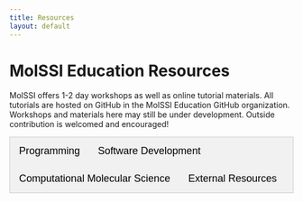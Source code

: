 ```yaml
---
title: Resources
layout: default
---
```


<style>
/* Style the tab */
.tab {
    overflow: hidden;
    border: 1px solid #ccc;
    background-color: #f1f1f1;
  }
  
  /* Style the buttons that are used to open the tab content */
  .tab button {
    background-color: inherit;
    float: left;
    border: none;
    outline: none;
    cursor: pointer;
    padding: 14px 16px;
    transition: 0.3s;
    font-size: 18px;
  }
  
  /* Change background color of buttons on hover */
  .tab button:hover {
    background-color: #ddd;
  }
  
  /* Create an active/current tablink class */
  .tab button.active {
    background-color: #ed1c24ff;
    color: white;
  }
  
  /* Style the tab content */
  .tabcontent {
    display: none;
    padding: 6px 12px;
    border: 1px solid #ccc;
    border-top: none;
    padding: 30px 20px;
  }

  .tabcontent {
  animation: fadeEffect 1s; /* Fading effect takes 1 second */
}

/* Go from zero to full opacity */
@keyframes fadeEffect {
from {opacity: 0;}
to {opacity: 1;}

}

.tabcontent h2 a {
  color: black;
}

</style>

<script>

    function openCategory(evt, categoryName) {
    // Declare all variables
    var i, tabcontent, tablinks;

    // Get all elements with class="tabcontent" and hide them
    tabcontent = document.getElementsByClassName("tabcontent");
    for (i = 0; i < tabcontent.length; i++) {
        tabcontent[i].style.display = "none";
    }

    // Get all elements with class="tablinks" and remove the class "active"
    tablinks = document.getElementsByClassName("tablinks");
    for (i = 0; i < tablinks.length; i++) {
        tablinks[i].className = tablinks[i].className.replace(" active", "");
    }

    // Show the current tab, and add an "active" class to the button that opened the tab
    document.getElementById(categoryName).style.display = "block";
    evt.currentTarget.className += " active";
}
</script>

# MolSSI Education Resources

MolSSI offers 1-2 day workshops as well as online tutorial materials. All tutorials are hosted on GitHub in the MolSSI Education GitHub organization. Workshops and materials here may still be under development. Outside contribution is welcomed and encouraged!

<!-- Tab links -->
<div class="tab">
  <button class="tablinks" onclick="openCategory(event, 'Programming')", id="defaultOpen">Programming</button>
  <button class="tablinks" onclick="openCategory(event, 'software-development')">Software Development</button>
  <button class="tablinks" onclick="openCategory(event, 'molecular-modeling')">Computational Molecular Science</button>
  <button class="tablinks" onclick="openCategory(event, 'external-resources')">External Resources</button>
</div>


<!-- Tab content -->
<div id="Programming" class="tabcontent">

## <a class="headerLink" href="https://education.molssi.org/python_scripting_cms/" target="_blank" >Python Data and Scripting Workshop</a>
**Description**: The MolSSI Python Data and Scripting workshop is designed for students who are currently involved in, or planning to start computational chemistry research. This workshop is designed to help students develop practical programming skills that will benefit their undergraduate research, and will take students through introductory programming and scripting with Python to version control and sharing their code with others. NO prior programming experience is required.

<details>
    <summary>Workshop Topics</summary>
        <li> Basic Python syntax and control structures  
        <li> Reading and writing files  
        <li> File manipulation and parsing
        <li> Analyzing and graphing data
        <li> Writing functions
        <li> Creating command line programs from Python scripts
        <li> Basic testing using PyTest
        <li> Version control with git
        <li> Sharing code on GitHub

</details>
<br>

[{% octicon book %} View Workshop Materials](https://education.molssi.org/python_scripting_cms/) | 
[{% octicon mark-github} View GitHub Repository %} View GitHub Repository](https://github.com/MolSSI-Education/python_scripting_cms)

## <a class="headerLink" href="https://education.molssi.org/python-data-analysis/" target="_blank">Data Analysis using Python</a>
**Description**: The Python Data Analysis Tutorials are short stand-alone tutorials, which build on and expand the Python Scripting Workshop. These lessons include introductions to specific libraries including NumPy and pandas.

<details>
    <summary>Workshop Topics</summary>
    <li> Features of NumPy Arrays
    <li> Introduction to Data Analysis using Pandas
</details>
<br>

[{% octicon book %} View Workshop Materials](https://education.molssi.org/python-data-analysis/) | 
[{% octicon mark-github} View GitHub Repository %} View GitHub Repository](https://github.com/molssi-education/python-data-analysis)

## <a href="https://education.molssi.org/parallel-programming/" target="_blank">Parallel Programming</a>
**Description**: These lessons introduce basic parallelization techniques and best practices.  There are several examples that cover the topic of distributed-memory parallelization using the Message Passing Interface (MPI) and shared-memory parallelization using OpenMP.  Examples are provided both in C++ and in Python using the mpi4py wrapper. Both the MPI and OpenMP tutorials begin with simple “Hello World!” codes and culminate in the parallelization of a simple molecular dynamics code.

[{% octicon book %} View Materials](https://education.molssi.org/parallel-programming/) | 
[{% octicon mark-github} View GitHub Repository %} View GitHub Repository](https://github.com/MolSSI-Education/parallel-programming)


</div>

<div id="software-development" class="tabcontent">

## <a class="headerLink" href="https://education.molssi.org/python-package-best-practices/index.html" target="_blank">Best Practices Workshop</a>
**Description**: Our best practices workshops introduce and promote [MolSSI best practices](https://molssi.org/education/best-practices/) to workshop attendees. This workshop is designed for graduate students, post docs, or advanced undergraduate students. In this course, students create a Python package using best practices and the [MolSSI CookieCutter](https://github.com/MolSSI/cookiecutter-cms), and host this project on GitHub.

<details>
    <summary>Workshop Topics:</summary>
    <li> Conda and Python environments
    <li> Structuring a Python project using the MolSSI CookieCutter.
    <li> Version control using git
    <li> Python Coding Style
    <li> Online code repositories such as GitHub
    <li> GitHub collaboration
    <li> Unit testing and the PyTest testing framework
    <li> Code coverage
    <li> Continuous integration tools
    <li> Documentation for Python packages using Sphinx.
</details>
<br>

[{% octicon book %} View Workshop Materials](https://education.molssi.org/python-package-best-practices/index.html) | 
[{% octicon mark-github} View GitHub Repository %} View GitHub Repository](https://github.com/MolSSI-Education/python-package-best-practices)


## <a class="headerLink" href="https://education.molssi.org/oop_and_design_patterns/index.html" target="_blank">Object Oriented Programming and Design Patterns</a>
**Description**:The Object Oriented Programming (OOP) and Design Patterns tutorials provide a brief introduction to good software design principles. These tutorials are designed for graduate students, post docs, or advanced undergraduate students. Students will develop python modules using OOP principles and software design patterns.

<details>
    <summary>Workshop Topics</summary>
    <li> Encapsulation
    <li> Data Abstraction
    <li> Inheritance
    <li> Polymorphism
    <li> Factory Design Pattern
    <li> Adapter Design Pattern
    <li> Facade Design Pattern
    <li> Observer Design Pattern
</details>
<br>

[{% octicon book %} View Workshop Materials](https://education.molssi.org/oop_and_design_patterns/index.html) | 
[{% octicon mark-github} View GitHub Repository %} View GitHub Repository](https://github.com/MolSSI-Education/oop_and_design_patterns)

</div>

<div id="molecular-modeling" class="tabcontent">

## <a class="headerLink" href="https://education.molssi.org/getting-started-computational-chemistry/index.html" target="_blank">Getting Started in Computational Chemistry</a>
**Description**: A curated list of tutorials for common computational skills that students need to get started in computational chemistry research such as use of the terminal, text editors, and remote computing resources.

[{% octicon book %} View Materials](https://education.molssi.org/getting-started-computational-chemistry/index.html) | 
[{% octicon mark-github} View GitHub Repository %} View GitHub Repository](https://github.com/MolSSI-Education/getting-started-computational-chemistry)

## <a class="headerLink" href="https://education.molssi.org/qm-tools/" target="_blank">Quantum Mechanics Tools</a>
**Description**: The qm-tools workshop introduces several types of quantum chemistry calculations a student might use, including geometry optimizations, inter- and intra-molecular potential energy scans, and energy calculations.  Some basic file parsing and data analysis is also discussed.

[{% octicon book %} View Materials](https://education.molssi.org/qm-tools/) | 
[{% octicon mark-github} View GitHub Repository %} View GitHub Repository](https://github.com/MolSSI-Education/qm-tools/)

## <a class="headerLink" href="https://education.molssi.org/mm-tools/" target="_blank">Molecular Mechanics Tools</a>
**Description**: The mm-tools workshop introduces molecular dynamics simulations using the software OpenMM, and analysis of simulation results using MDTraj. The theoretical background of MD simulations are discussed, and students simulate and analyze alkane and a simple protein system. This workshop also covers putting code on GitHub and includes an exercise where students implement a new software feature and submit a pull request. 

[{% octicon book %} View Materials](https://education.molssi.org/mm-tools/) | 
[{% octicon mark-github} View GitHub Repository %} View GitHub Repository](https://github.com/MolSSI-Education/mm-tools/)

## <a class="headerLink" href="http://education.molssi.org/ab-initio-md/" target="_blank">ab initio MD</a>
**Description**: The ab initio MD workshop provides a hands-on introduction to concepts and techniques in computational molecular science through the development of a simple molecular dynamics program using forces derived from ab initio calculations.  Students compute potential energy surfaces for a simple diatomic molecule using the electronic structure package psi4, implement and validate a velocity Verlet algorithm, then simulate and analyze the vibrational motion of their diatomic system for several different levels of theory.  The workshop concludes with small group projects and presentations.

[{% octicon book %} View Materials](http://education.molssi.org/ab-initio-md/) | 
[{% octicon mark-github} View GitHub Repository %} View GitHub Repository](https://github.com/MolSSI-Education/ab-initio-md)


</div>

<div id='external-resources' class='tabcontent'>

Here are a number of educational resources that are external to the MolSSI, though many of these have been developed by MolSSI Software Scientists, MolSSI Associates, and other partners. 

## [Q-Chem for Teaching](http://www.q-chem.com/InstructionalMatls.html)

Instructions how to use Q-Chem for teaching via the IQmol interface, as well as a selection of computational assignments that can be given to students as homework or in-class exercises. The list of labs includes 10 labs covering different types of quantum-chemical calculations. We hope that this list will continue to grow and would like to encourage the community  to submit new computational labs for sharing.

For low-volume users, we offer a free service: such users can submit short Q-Chem jobs (up to 5 min) to the  Q-Chem server without purchasing a license (IQmol is automatically configured for the submission to the Q-Chem server).

[{% octicon book %} View Materials](http://www.q-chem.com/InstructionalMatls.html) 

## [Psi4 Education](https://admiring-tesla-08529a.netlify.app/posts/psi4education/)

Computational Labs Using Free Software Computational chemistry is an increasingly important part of modern research, and yet it is often not part of the typical undergraduate or graduate curriculum. Fortunately, the availability of free software like PSI4 and WebMO lowers the barrier to introducing computational chemistry laboratory modules. The labs below were created using only free software and are available for use in your classes. 

[{% octicon book %} View Materials](https://admiring-tesla-08529a.netlify.app/posts/psi4education/) 
</div>

<script>
// Get the element with id="defaultOpen" and click on it
document.getElementById("defaultOpen").click();
</script>

